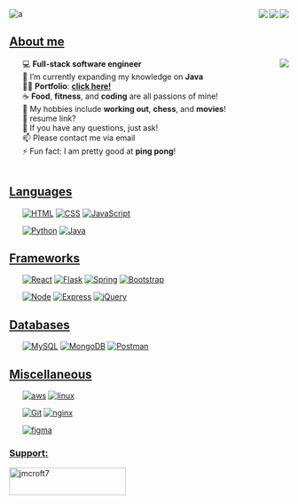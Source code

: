 <a href="https://www.linkedin.com/in/devjohnathan">
<img align="right" src="https://img.shields.io/badge/Instagram-E4405F?style=for-the-badge&logo=instagram&logoColor=white" />
</a>

<a href="https://www.twitter.com/devjohnathan">
<img align="right" src="https://img.shields.io/badge/Twitter-1DA1F2?style=for-the-badge&logo=twitter&logoColor=white" />
</a>

<a href="https://www.instagram.com/devjohnathan">
<img align="right" src="https://img.shields.io/badge/LinkedIn-0077B5?style=for-the-badge&logo=linkedin&logoColor=white" />
</a>

<img src="https://komarev.com/ghpvc/?username=a&label=Profile%20views&color=499b4a&style=flat" alt="a" />


<h2><u><b>About me</b></u> </h2>
<ul>
  <img align="right" src="https://github-readme-stats.vercel.app/api/top-langs/?username=jmcroft7&hide=html&theme=dracula&layout=default"/>
  
 💻 **Full-stack software engineer**
  <br>
🌱 I’m currently expanding my knowledge on **Java**
  <br>
👨‍💻 **Portfolio**:  <a href="https://jmcroft7.github.io/portfolio/" target="blank">**click here!**</a>
  <br>
☕ **Food**, **fitness**, and **coding** are all passions of mine!
  <br>
🏓 My hobbies include **working out**, **chess**, and **movies**!
  <br>
📄 resume link?
  <br>
💬 If you have any questions, just ask!
  <br>
📫 Please contact me via email
  <br>
⚡ Fun fact: I am pretty good at **ping pong**!
  <br>
  <br>
  
</ul>

<h2 align="left"><u><b>Languages</b></u></h2>
<ul>

[![HTML](https://img.shields.io/badge/-HTML5-F06529?style=plastic-square&logo=html5&logoColor=ffffff)](https://www.github.com/jmcroft7)
[![CSS](https://img.shields.io/badge/-CSS-2965f1?style=plastic-square&logo=css3&logoColor=ffffff)](https://www.github.com/jmcroft7)
[![JavaScript](https://img.shields.io/badge/-JavaScript-f0db4f?style=plastic-square&logo=javascript&logoColor=000000)](https://www.github.com/jmcroft7)

[![Python](https://img.shields.io/badge/-Python-3776AB?style=plastic-square&logo=python&logoColor=ffffff)](https://www.github.com/jmcroft7)
[![Java](https://img.shields.io/badge/-Java-339999?style=plastic-square&logo=java&logoColor=ffffff)](https://www.github.com/jmcroft7)

</ul>

<h2 align="left"><u><b>Frameworks</b></u> </h2>
<ul>

[![React](https://img.shields.io/badge/-React-57b2cc?style=plastic-square&logo=react&logoColor=ffffff)](https://reactjs.org/)
[![Flask](https://img.shields.io/badge/-Flask-111222?style=plastic-square&logo=Flask&logoColor=ffffff)](https://flask.palletsprojects.com/)
[![Spring](https://img.shields.io/badge/-Spring-3C3A3A?style=plastic-square&logo=spring&logoColor=ffffff)](https://spring.io/tools)
[![Bootstrap](https://img.shields.io/badge/-Bootstrap-7410f0?style=plastic-square&logo=bootstrap&logoColor=ffffff)](https://getbootstrap.com/)

[![Node](https://img.shields.io/badge/-Node.js-68a063?style=plastic-square&logo=nodedotjs&logoColor=ffffff)](https://nodejs.org/en/)
[![Express](https://img.shields.io/badge/-Express.js-303030?style=plastic-square&logo=express&logoColor=ffffff)](https://expressjs.com/)
[![jQuery](https://img.shields.io/badge/-jQuery-0769ad?style=plastic-square&logo=jquery&logoColor=ffffff)](https://jquery.com/)

</ul>

<h2 align="left"><u><b>Databases</b></u> </h2>
<ul>

[![MySQL](https://img.shields.io/badge/-MySQL-4479A1?style=plastic-square&logo=MySQL&logoColor=ffffff)](https://www.mysql.com/)
[![MongoDB](https://img.shields.io/badge/-MongoDB-47A248?style=plastic-square&logo=MongoDB&logoColor=ffffff)](https://www.mongodb.com/)
[![Postman](https://img.shields.io/badge/-Postman-F06529?style=plastic-square&logo=postman&logoColor=ffffff)](https://www.postman.com/)

</ul>

<h2 align="left"><u><b>Miscellaneous</b></u> </h2>
<ul>

[![aws](https://img.shields.io/badge/-AWS-3776AB?style=plastic-square&logo=amazonaws&logoColor=ffffff)](https://aws.amazon.com/)
[![linux](https://img.shields.io/badge/-Linux-dd4814?style=plastic-square&logo=linux&logoColor=ffffff)](https://ubuntu.com/)
  
[![Git](https://img.shields.io/badge/-Git-%23F05032?style=plastic-square&logo=git&logoColor=%23ffffff)](https://git-scm.com/)
[![nginx](https://img.shields.io/badge/-Nginx-47A248?style=plastic-square&logo=nginx&logoColor=ffffff)](https://www.nginx.com/)
  
[![figma](https://img.shields.io/badge/-Figma-9d56f7?style=plastic-square&logo=figma&logoColor=ffffff)](https://www.nginx.com/)

</ul>

<h3><u><b>Support:</b></u></h3>
  
<p><a href="https://www.buymeacoffee.com/jmcroft7"> <img src="https://cdn.buymeacoffee.com/buttons/v2/default-yellow.png" height="50" width="210" alt="jmcroft7" /></a></p>
